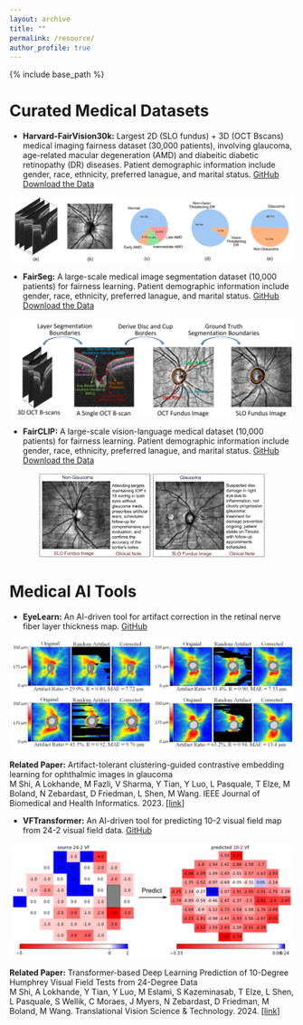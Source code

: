 ```yaml
---
layout: archive
title: ""
permalink: /resource/ 
author_profile: true
---
```


{% include base_path %}

Curated Medical Datasets
======

- **Harvard-FairVision30k:** Largest 2D (SLO fundus) + 3D (OCT Bscans) medical imaging fairness dataset (30,000 patients), involving glaucoma, age-related macular degeneration (AMD)  and diabeitic diabetic retinopathy (DR) diseases. Patient demographic information include gender, race, ethnicity, preferred lanague, and marital status. [GitHub](https://github.com/Harvard-Ophthalmology-AI-Lab/FairVision/tree/main) [Download the Data](http://ophai.hms.harvard.edu/datasets/harvard-fairvision30k)

<p align="center">
    <img src="/images/img/project/fairvision.png" width="700">
</p>

- **FairSeg:** A large-scale medical image segmentation dataset (10,000 patients) for fairness learning. Patient demographic information include gender, race, ethnicity, preferred lanague, and marital status. [GitHub](https://github.com/Harvard-Ophthalmology-AI-Lab/FairSeg) [Download the Data](https://ophai.hms.harvard.edu/datasets/harvard-fairseg10k/)

<p align="center">
    <img src="/images/img/project/fairseg.png" width="500">
</p>

- **FairCLIP:** A large-scale vision-language medical dataset (10,000 patients) for fairness learning. Patient demographic information include gender, race, ethnicity, preferred lanague, and marital status. [GitHub](https://github.com/Harvard-Ophthalmology-AI-Lab/FairCLIP) [Download the Data](https://ophai.hms.harvard.edu/datasets/harvard-fairvlmed10k/)

<p align="center">
    <img src="/images/img/project/fairclip.png" width="400">
</p>


Medical AI Tools
======

- **EyeLearn:** An AI-driven tool for artifact correction in the retinal nerve fiber layer thickness map. [GitHub](https://github.com/Harvard-Ophthalmology-AI-Lab/EyeLearn)

<p align="center">
    <img src="/images/img/project/eyelearn.png" width="500">
</p>

**Related Paper:** Artifact-tolerant clustering-guided contrastive embedding learning for ophthalmic images in glaucoma<br/>
M Shi, A Lokhande, M Fazli, V Sharma, Y Tian, Y Luo, L Pasquale, T Elze, M Boland, N Zebardast, D Friedman, L Shen, M Wang. IEEE Journal of Biomedical and Health Informatics. 2023. [[link](https://ieeexplore.ieee.org/abstract/document/10159482/)]

- **VFTransformer:** An AI-driven tool for predicting 10-2 visual field map from 24-2 visual field data. [GitHub](https://github.com/Harvard-Ophthalmology-AI-Lab/VFTransformer)

<p align="center">
    <img src="/images/img/project/vftransformer.png" width="500">
</p>

**Related Paper:** Transformer-based Deep Learning Prediction of 10-Degree Humphrey Visual Field Tests from 24-Degree Data <br/>
M Shi, A Lokhande, Y Tian, Y Luo, M Eslami, S Kazeminasab, T Elze, L Shen, L Pasquale, S Wellik, C Moraes, J Myers, N Zebardast, D Friedman, M Boland, M Wang. Translational Vision Science & Technology. 2024. [[link](https://ieeexplore.ieee.org/)]
